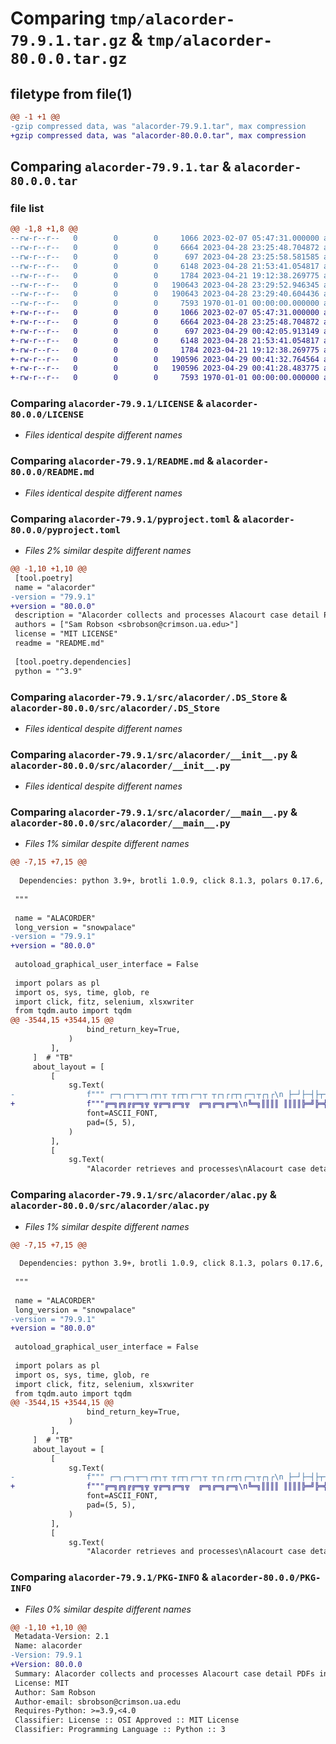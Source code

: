 # Comparing `tmp/alacorder-79.9.1.tar.gz` & `tmp/alacorder-80.0.0.tar.gz`

## filetype from file(1)

```diff
@@ -1 +1 @@
-gzip compressed data, was "alacorder-79.9.1.tar", max compression
+gzip compressed data, was "alacorder-80.0.0.tar", max compression
```

## Comparing `alacorder-79.9.1.tar` & `alacorder-80.0.0.tar`

### file list

```diff
@@ -1,8 +1,8 @@
--rw-r--r--   0        0        0     1066 2023-02-07 05:47:31.000000 alacorder-79.9.1/LICENSE
--rw-r--r--   0        0        0     6664 2023-04-28 23:25:48.704872 alacorder-79.9.1/README.md
--rw-r--r--   0        0        0      697 2023-04-28 23:25:58.581585 alacorder-79.9.1/pyproject.toml
--rw-r--r--   0        0        0     6148 2023-04-28 21:53:41.054817 alacorder-79.9.1/src/alacorder/.DS_Store
--rw-r--r--   0        0        0     1784 2023-04-21 19:12:38.269775 alacorder-79.9.1/src/alacorder/__init__.py
--rw-r--r--   0        0        0   190643 2023-04-28 23:29:52.946345 alacorder-79.9.1/src/alacorder/__main__.py
--rw-r--r--   0        0        0   190643 2023-04-28 23:29:40.604436 alacorder-79.9.1/src/alacorder/alac.py
--rw-r--r--   0        0        0     7593 1970-01-01 00:00:00.000000 alacorder-79.9.1/PKG-INFO
+-rw-r--r--   0        0        0     1066 2023-02-07 05:47:31.000000 alacorder-80.0.0/LICENSE
+-rw-r--r--   0        0        0     6664 2023-04-28 23:25:48.704872 alacorder-80.0.0/README.md
+-rw-r--r--   0        0        0      697 2023-04-29 00:42:05.913149 alacorder-80.0.0/pyproject.toml
+-rw-r--r--   0        0        0     6148 2023-04-28 21:53:41.054817 alacorder-80.0.0/src/alacorder/.DS_Store
+-rw-r--r--   0        0        0     1784 2023-04-21 19:12:38.269775 alacorder-80.0.0/src/alacorder/__init__.py
+-rw-r--r--   0        0        0   190596 2023-04-29 00:41:32.764564 alacorder-80.0.0/src/alacorder/__main__.py
+-rw-r--r--   0        0        0   190596 2023-04-29 00:41:28.483775 alacorder-80.0.0/src/alacorder/alac.py
+-rw-r--r--   0        0        0     7593 1970-01-01 00:00:00.000000 alacorder-80.0.0/PKG-INFO
```

### Comparing `alacorder-79.9.1/LICENSE` & `alacorder-80.0.0/LICENSE`

 * *Files identical despite different names*

### Comparing `alacorder-79.9.1/README.md` & `alacorder-80.0.0/README.md`

 * *Files identical despite different names*

### Comparing `alacorder-79.9.1/pyproject.toml` & `alacorder-80.0.0/pyproject.toml`

 * *Files 2% similar despite different names*

```diff
@@ -1,10 +1,10 @@
 [tool.poetry]
 name = "alacorder"
-version = "79.9.1"
+version = "80.0.0"
 description = "Alacorder collects and processes Alacourt case detail PDFs into data tables suitable for research purposes."
 authors = ["Sam Robson <sbrobson@crimson.ua.edu>"]
 license = "MIT LICENSE"
 readme = "README.md"
 
 [tool.poetry.dependencies]
 python = "^3.9"
```

### Comparing `alacorder-79.9.1/src/alacorder/.DS_Store` & `alacorder-80.0.0/src/alacorder/.DS_Store`

 * *Files identical despite different names*

### Comparing `alacorder-79.9.1/src/alacorder/__init__.py` & `alacorder-80.0.0/src/alacorder/__init__.py`

 * *Files identical despite different names*

### Comparing `alacorder-79.9.1/src/alacorder/__main__.py` & `alacorder-80.0.0/src/alacorder/__main__.py`

 * *Files 1% similar despite different names*

```diff
@@ -7,15 +7,15 @@
 
  Dependencies: python 3.9+, brotli 1.0.9, click 8.1.3, polars 0.17.6, PyMuPDF 1.21.1, PySimpleGUI 4.60.4, selenium 4.8.3, tqdm 4.65.0, xlsx2csv 0.8.1, XlsxWriter 3.0.9
  
 """
 
 name = "ALACORDER"
 long_version = "snowpalace"
-version = "79.9.1"
+version = "80.0.0"
 
 autoload_graphical_user_interface = False
 
 import polars as pl
 import os, sys, time, glob, re
 import click, fitz, selenium, xlsxwriter
 from tqdm.auto import tqdm
@@ -3544,15 +3544,15 @@
                 bind_return_key=True,
             )
         ],
     ]  # "TB"
     about_layout = [
         [
             sg.Text(
-                f""" ┌─┐┌─┐┬─┐┌┬┐┬ ┬┌┬┐┌─┐┬ ┬┌┐┌┌┬┐┌─┐┬┌┐┌\n ├─┘├─┤├┬┘ │ └┬┘││││ ││ ││││ │ ├─┤││││\n ┴  ┴ ┴┴└─ ┴  ┴ ┴ ┴└─┘└─┘┘└┘ ┴ ┴ ┴┴┘└┘\n {version}""",
+                f"""╔═╗╔╗╔╔═╗╦ ╦╔═╗╔═╗╦  ╔═╗╔═╗╔═╗\n╚═╗║║║║ ║║║║╠═╝╠═╣║  ╠═╣║  ║╣ \n╚═╝╝╚╝╚═╝╚╩╝╩  ╩ ╩╩═╝╩ ╩╚═╝╚═╝\nversion {version}""",
                 font=ASCII_FONT,
                 pad=(5, 5),
             )
         ],
         [
             sg.Text(
                 "Alacorder retrieves and processes\nAlacourt case detail PDFs into\ndata tables and archives.",
```

### Comparing `alacorder-79.9.1/src/alacorder/alac.py` & `alacorder-80.0.0/src/alacorder/alac.py`

 * *Files 1% similar despite different names*

```diff
@@ -7,15 +7,15 @@
 
  Dependencies: python 3.9+, brotli 1.0.9, click 8.1.3, polars 0.17.6, PyMuPDF 1.21.1, PySimpleGUI 4.60.4, selenium 4.8.3, tqdm 4.65.0, xlsx2csv 0.8.1, XlsxWriter 3.0.9
  
 """
 
 name = "ALACORDER"
 long_version = "snowpalace"
-version = "79.9.1"
+version = "80.0.0"
 
 autoload_graphical_user_interface = False
 
 import polars as pl
 import os, sys, time, glob, re
 import click, fitz, selenium, xlsxwriter
 from tqdm.auto import tqdm
@@ -3544,15 +3544,15 @@
                 bind_return_key=True,
             )
         ],
     ]  # "TB"
     about_layout = [
         [
             sg.Text(
-                f""" ┌─┐┌─┐┬─┐┌┬┐┬ ┬┌┬┐┌─┐┬ ┬┌┐┌┌┬┐┌─┐┬┌┐┌\n ├─┘├─┤├┬┘ │ └┬┘││││ ││ ││││ │ ├─┤││││\n ┴  ┴ ┴┴└─ ┴  ┴ ┴ ┴└─┘└─┘┘└┘ ┴ ┴ ┴┴┘└┘\n {version}""",
+                f"""╔═╗╔╗╔╔═╗╦ ╦╔═╗╔═╗╦  ╔═╗╔═╗╔═╗\n╚═╗║║║║ ║║║║╠═╝╠═╣║  ╠═╣║  ║╣ \n╚═╝╝╚╝╚═╝╚╩╝╩  ╩ ╩╩═╝╩ ╩╚═╝╚═╝\nversion {version}""",
                 font=ASCII_FONT,
                 pad=(5, 5),
             )
         ],
         [
             sg.Text(
                 "Alacorder retrieves and processes\nAlacourt case detail PDFs into\ndata tables and archives.",
```

### Comparing `alacorder-79.9.1/PKG-INFO` & `alacorder-80.0.0/PKG-INFO`

 * *Files 0% similar despite different names*

```diff
@@ -1,10 +1,10 @@
 Metadata-Version: 2.1
 Name: alacorder
-Version: 79.9.1
+Version: 80.0.0
 Summary: Alacorder collects and processes Alacourt case detail PDFs into data tables suitable for research purposes.
 License: MIT
 Author: Sam Robson
 Author-email: sbrobson@crimson.ua.edu
 Requires-Python: >=3.9,<4.0
 Classifier: License :: OSI Approved :: MIT License
 Classifier: Programming Language :: Python :: 3
```

